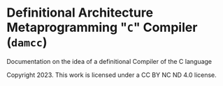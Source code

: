 
# Definitional Architecture Metaprogramming "`C`" Compiler (`damcc`)

Documentation on the idea of a definitional Compiler of the C language

Copyright 2023. This work is licensed under a CC BY NC ND 4.0 license.